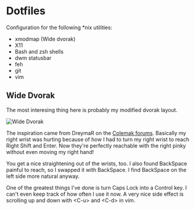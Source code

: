 Dotfiles
========

Configuration for the following \*nix utilities:

* xmodmap (Wide dvorak)
* X11
* Bash and zsh shells
* dwm statusbar
* feh
* git
* vim

## Wide Dvorak

The most interesing thing here is probably my modified dvorak layout.

![Wide Dvorak](https://raw.github.com/ebanner/dotfiles/master/Wide_Dvorak.png "Wide Dvorak")

The inspiration came from DreymaR on the [Colemak
forums](http://forum.colemak.com/viewtopic.php?pid=12302). Basically my right
wrist was hurting because of how I had to turn my right wrist to reach Right
Shift and Enter. Now they're perfectly reachable with the right pinky without
even moving my right hand!

You get a nice straightening out of the wrists, too. I also found BackSpace
painful to reach, so I swapped it with BackSpace. I find BackSpace on the left
side more natural anyway.

One of the greatest things I've done is turn Caps Lock into a Control key. I
can't even keep track of how often I use it now. A very nice side effect is
scrolling up and down with &lt;C-u&gt; and &lt;C-d&gt; in vim.

